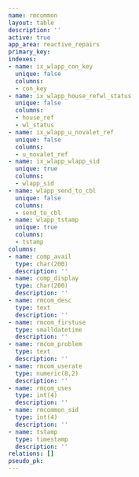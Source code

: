 ```yaml
---
name: rmcommon
layout: table
description: ''
active: true
app_area: reactive_repairs
primary_key: 
indexes:
- name: ix_wlapp_con_key
  unique: false
  columns:
  - con_key
- name: ix_wlapp_house_refwl_status
  unique: false
  columns:
  - house_ref
  - wl_status
- name: ix_wlapp_u_novalet_ref
  unique: false
  columns:
  - u_novalet_ref
- name: ix_wlapp_wlapp_sid
  unique: true
  columns:
  - wlapp_sid
- name: wlapp_send_to_cbl
  unique: false
  columns:
  - send_to_cbl
- name: wlapp_tstamp
  unique: true
  columns:
  - tstamp
columns:
- name: comp_avail
  type: char(200)
  description: ''
- name: comp_display
  type: char(200)
  description: ''
- name: rmcom_desc
  type: text
  description: ''
- name: rmcom_firstuse
  type: smalldatetime
  description: ''
- name: rmcom_problem
  type: text
  description: ''
- name: rmcom_userate
  type: numeric(8,2)
  description: ''
- name: rmcom_uses
  type: int(4)
  description: ''
- name: rmcommon_sid
  type: int(4)
  description: ''
- name: tstamp
  type: timestamp
  description: ''
relations: []
pseudo_pk: 
---
```


